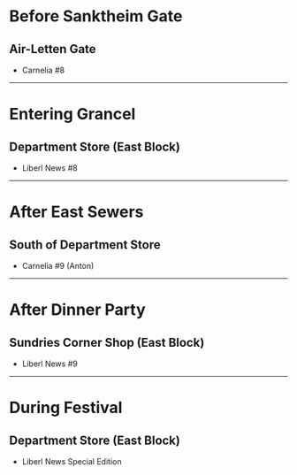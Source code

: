 # Before Sanktheim Gate
## Air-Letten Gate
- Carnelia #8
----------------------------------------------------------------------------------
# Entering Grancel
## Department Store (East Block)
- Liberl News #8
----------------------------------------------------------------------------------
# After East Sewers
## South of Department Store
- Carnelia #9 (Anton)
----------------------------------------------------------------------------------
# After Dinner Party
## Sundries Corner Shop (East Block)
- Liberl News #9
----------------------------------------------------------------------------------
# During Festival
## Department Store (East Block)
- Liberl News Special Edition